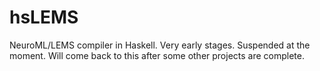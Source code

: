# hsLEMS
NeuroML/LEMS compiler in Haskell. Very early stages. Suspended at the moment. Will come back to this after some other projects are complete.

